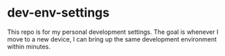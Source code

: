 # dev-env-settings

This repo is for my personal development settings. The goal is whenever I move to a new device, I can bring up the same development environment within minutes.


